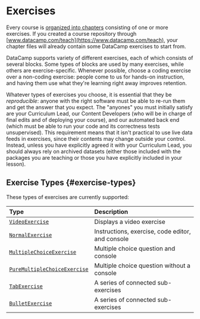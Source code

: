 # Exercises

Every course is [organized into chapters](https://authoring.datacamp.com/courses/design/#terminology-and-structure) consisting of one or more exercises.  If you created a course repository through [www.datacamp.com/teach](https://www.datacamp.com/teach), your chapter files will already contain some DataCamp exercises to start from.

DataCamp supports variety of different exercises, each of which consists of several blocks.  Some types of blocks are used by many exercises, while others are exercise-specific.  Whenever possible, choose a coding exercise over a non-coding exercise: people come to us for hands-on instruction, and having them use what they're learning right away improves retention.

Whatever types of exercises you choose, it is essential that they be *reproducible*: anyone with the right software must be able to re-run them and get the answer that you expect.  The "anyones" you must initially satisfy are your Curriculum Lead, our Content Developers (who will be in charge of final edits and of deploying your course), and our automated back end (which must be able to run your code and its correctness tests unsupervised).  This requirement means that it isn't practical to use live data feeds in exercises, since their contents may change outside your control.  Instead, unless you have explicitly agreed it with your Curriculum Lead, you should always rely on archived datasets (either those included with the packages you are teaching or those you have explicitly included in your lesson).

## Exercise Types {#exercise-types}

These types of exercises are currently supported:

| Type                                                                 | Description |
|:---------------------------------------------------------------------|:------------|
| [`VideoExercise`](video-exercise.md)                                 | Displays a video exercise |
| [`NormalExercise`](normal-exercise)                                  | Instructions, exercise, code editor, and console |
| [`MultipleChoiceExercise`](multiple-choice-exercise.md)              | Multiple choice question and console |
| [`PureMultipleChoiceExercise`](multiple-choice-exercise.md#pure-mce) | Multiple choice question without a console |
| [`TabExercise`](tab-exercise.md)                                     | A series of connected sub-exercises |
| [`BulletExercise`](bullet-exercise.md)                               | A series of connected sub-exercises |   



